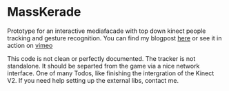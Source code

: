 # MassKerade
Prototype for an interactive mediafacade with top down kinect people tracking and gesture recognition. 
You can find my blogpost [here](https://www.christophpacher.com/blog/diploma-project-masskerade/) or see it in action on [vimeo](https://vimeo.com/143922328)

This code is not clean or perfectly documented. 
The tracker is not standalone. It should be separted from the game via a nice network interface. One of many Todos, like finishing the intergration of the Kinect V2. 
If you need help setting up the external libs, contact me. 
